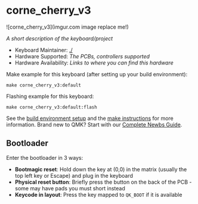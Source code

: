 # corne_cherry_v3

![corne_cherry_v3](imgur.com image replace me!)

*A short description of the keyboard/project*

* Keyboard Maintainer: [./](https://github.com/./)
* Hardware Supported: *The PCBs, controllers supported*
* Hardware Availability: *Links to where you can find this hardware*

Make example for this keyboard (after setting up your build environment):

    make corne_cherry_v3:default

Flashing example for this keyboard:

    make corne_cherry_v3:default:flash

See the [build environment setup](https://docs.qmk.fm/#/getting_started_build_tools) and the [make instructions](https://docs.qmk.fm/#/getting_started_make_guide) for more information. Brand new to QMK? Start with our [Complete Newbs Guide](https://docs.qmk.fm/#/newbs).

## Bootloader

Enter the bootloader in 3 ways:

* **Bootmagic reset**: Hold down the key at (0,0) in the matrix (usually the top left key or Escape) and plug in the keyboard
* **Physical reset button**: Briefly press the button on the back of the PCB - some may have pads you must short instead
* **Keycode in layout**: Press the key mapped to `QK_BOOT` if it is available
